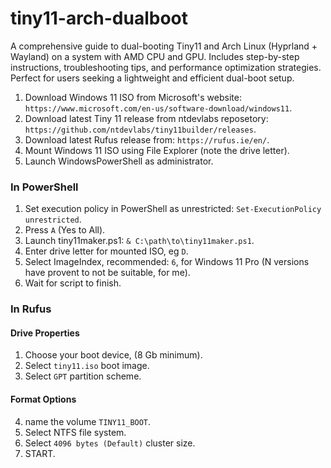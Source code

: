 # tiny11-arch-dualboot
A comprehensive guide to dual-booting Tiny11 and Arch Linux (Hyprland + Wayland) on a system with AMD CPU and GPU. Includes step-by-step instructions, troubleshooting tips, and performance optimization strategies. Perfect for users seeking a lightweight and efficient dual-boot setup.

1. Download Windows 11 ISO from Microsoft's website: `https://www.microsoft.com/en-us/software-download/windows11`.
2. Download latest Tiny 11 release from ntdevlabs reposetory: `https://github.com/ntdevlabs/tiny11builder/releases`.
3. Download latest Rufus release from: `https://rufus.ie/en/`.
4. Mount Windows 11 ISO using File Explorer (note the drive letter).
5. Launch WindowsPowerShell as administrator.

### In PowerShell 
1. Set execution policy in PowerShell as unrestricted: `Set-ExecutionPolicy unrestricted`.
2. Press `A` (Yes to All).
3. Launch tiny11maker.ps1: `& C:\path\to\tiny11maker.ps1`.
4. Enter drive letter for mounted ISO, eg `D`.
5. Select ImageIndex, recommended: `6`, for Windows 11 Pro (N versions have provent to not be suitable, for me).
6. Wait for script to finish.

### In Rufus
#### Drive Properties
1. Choose your boot device, (8 Gb minimum).
2. Select `tiny11.iso` boot image.
3. Select `GPT` partition scheme.

#### Format Options

4. name the volume `TINY11_BOOT`.
5. Select NTFS file system.
6. Select `4096 bytes (Default)` cluster size.
7. START.
